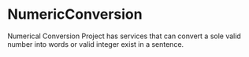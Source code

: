 # NumericConversion
Numerical Conversion Project has services that can convert a sole valid number into words or valid integer exist in a sentence.
